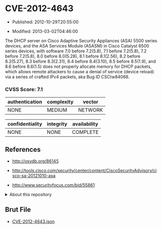 # CVE-2012-4643

- Published: 2012-10-29T20:55:00

- Modified: 2013-03-02T04:46:00

The DHCP server on Cisco Adaptive Security Appliances (ASA) 5500 series devices, and the ASA Services Module (ASASM) in Cisco Catalyst 6500 series devices, with software 7.0 before 7.2(5.8), 7.1 before 7.2(5.8), 7.2 before 7.2(5.8), 8.0 before 8.0(5.28), 8.1 before 8.1(2.56), 8.2 before 8.2(5.27), 8.3 before 8.3(2.31), 8.4 before 8.4(3.10), 8.5 before 8.5(1.9), and 8.6 before 8.6(1.5) does not properly allocate memory for DHCP packets, which allows remote attackers to cause a denial of service (device reload) via a series of crafted IPv4 packets, aka Bug ID CSCtw84068.

### CVSS Score: **7.1**

| authentication | complexity | vector |
| --- | --- | --- |
| NONE | MEDIUM | NETWORK |

| confidentiality | integrity | availability |
| --- | --- | --- |
| NONE | NONE | COMPLETE |

## References

* http://osvdb.org/86145

* http://tools.cisco.com/security/center/content/CiscoSecurityAdvisory/cisco-sa-20121010-asa

* http://www.securityfocus.com/bid/55861

<details>
<summary>About this repository</summary> 

  This repository is part of the project [Live Hack CVE](https://github.com/Live-Hack-CVE). Main website can be found [www.live-hack.org](https://www.live-hack.org) 
  
  Made by [Sn0wAlice](https://github.com/Sn0wAlice) for the people that care about security and need to have a feed of the latest CVEs. Hope you enjoy it, don't forget to star the repo and follow me on [Twitter](https://twitter.com/Sn0wAlice) and [Github](https://github.com/Sn0wAlice). And that is my [personnal website](https://www.alice-snow.me/)

  - [Home Page](https://github.com/Live-Hack-CVE)
  - [Framework](https://github.com/Live-Hack-CVE/cve-framework)
  - [CVE database](https://github.com/Live-Hack-CVE/full_database)
  - [Changelog](https://github.com/Live-Hack-CVE/Changelog)
</details>

## Brut File

* [CVE-2012-4643.json](https://raw.githubusercontent.com/Live-Hack-CVE/full_database/main/cves/2012/CVE-2012-4643.json)

